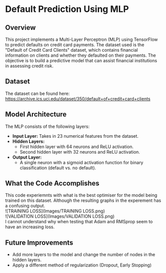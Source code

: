 # Default Prediction Using MLP

## Overview
This project implements a Multi-Layer Perceptron (MLP) using TensorFlow to predict defaults on credit card payments. The dataset used is the "Default of Credit Card Clients" dataset, which contains financial information on clients and whether they defaulted on their payments. The objective is to build a predictive model that can assist financial institutions in assessing credit risk.

## Dataset
The dataset can be found here: https://archive.ics.uci.edu/dataset/350/default+of+credit+card+clients<br>

## Model Architecture
The MLP consists of the following layers:
- **Input Layer:** Takes in 23 numerical features from the dataset.<br>
- **Hidden Layers:**<br>
  - First hidden layer with 64 neurons and ReLU activation.<br>
  - Second hidden layer with 32 neurons and ReLU activation.<br>
- **Output Layer:**<br>
  - A single neuron with a sigmoid activation function for binary classification (default vs. no default).<br>

## What the Code Accomplishes
This code experiemnts with what is the best optimiser for the model being trained on this dataset. Although the resulting graphs in the experement has a confusing output.<br>
![TRAINING LOSS](Images/TRAINING LOSS.png)<br>
![VALIDATION LOSS](Images/VALIDATION LOSS.png)<br>
I cannot understand why when testing that Adam and RMSprop seem to have an increasing loss. 

## Future Improvements
- Add more layers to the model and change the number of nodes in the hidden layers.
- Apply a different method of regularization (Dropout, Early Stopping)



